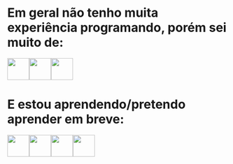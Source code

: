 # Em geral não tenho muita experiência programando, porém sei muito de:

<div style="display: flex;">
    <img src="https://cdn.jsdelivr.net/gh/devicons/devicon@latest/icons/html5/html5-original-wordmark.svg" style="width:50px;"/>
    <img src="https://cdn.jsdelivr.net/gh/devicons/devicon@latest/icons/css3/css3-original-wordmark.svg" style="width:50px;"/>
    <img src="https://cdn.jsdelivr.net/gh/devicons/devicon@latest/icons/php/php-plain.svg" style="width:50px;"/>
</div>

# E estou aprendendo/pretendo aprender em breve:

<div style="display: flex;">
    <img src="https://cdn.jsdelivr.net/gh/devicons/devicon@latest/icons/python/python-original-wordmark.svg" style="width: 50px;" />
    <img src="https://cdn.jsdelivr.net/gh/devicons/devicon@latest/icons/java/java-original-wordmark.svg" style="width: 50px";/>
    <img src="https://cdn.jsdelivr.net/gh/devicons/devicon@latest/icons/cplusplus/cplusplus-original.svg" style="width: 50px"; />
    <img src="https://cdn.jsdelivr.net/gh/devicons/devicon@latest/icons/csharp/csharp-original.svg" style="width: 50px;" />     
</div>
